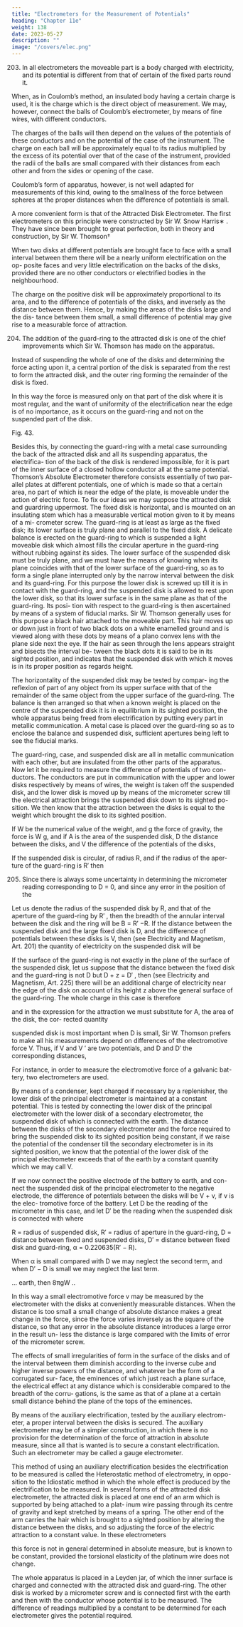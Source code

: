 ```yaml
---
title: "Electrometers for the Measurement of Potentials"
heading: "Chapter 11e"
weight: 138
date: 2023-05-27
description: ""
image: "/covers/elec.png"
---
```



203. In all electrometers the moveable part is a body charged with electricity, and its potential is different from that of certain of the fixed parts round it. 

When, as in Coulomb’s method, an insulated body having a certain charge is used, it is the charge which is the direct object of measurement. We may, however, connect the balls of Coulomb’s electrometer, by means of fine wires, with different conductors. 

The charges of the balls will then depend on the values of the potentials of these conductors and on the potential of the case of the instrument. The charge on each ball will be approximately equal to its radius multiplied by the excess of its potential over that of the case of the instrument, provided the radii of the balls are small compared with their distances from each other and from the sides or opening of the case.


Coulomb’s form of apparatus, however, is not well adapted for measurements of this kind, owing to the smallness of the force between spheres at the proper distances when the difference of potentials is small. 

A more convenient form is that of the Attracted Disk Electrometer. The first electrometers on this principle were constructed by Sir W. Snow Harris∗ . They have since been brought to great perfection, both in theory and construction, by Sir W. Thomson†

When two disks at different potentials are brought face to face with a small interval between them there will be a nearly uniform electrification on the op- posite faces and very little electrification on the backs of the disks, provided there are no other conductors or electrified bodies in the neighbourhood. 

The charge on the positive disk will be approximately proportional to its area, and to the difference of potentials of the disks, and inversely as the distance between them. Hence, by making the areas of the disks large and the dis- tance between them small, a small difference of potential may give rise to a measurable force of attraction.

204. The addition of the guard-ring to the attracted disk is one of the chief improvements which Sir W. Thomson has made on the apparatus.

Instead of suspending the whole of one of the disks and determining the force acting upon it, a central portion of the disk is separated from the rest to form the attracted disk, and the outer ring forming the remainder of the disk is fixed.

In this way the force is measured only on that part of the disk where it is most regular, and the want of uniformity of the electrification near the edge is of no importance, as it occurs on the guard-ring and not on the suspended part of the disk.

Fig. 43.

Besides this, by connecting the guard-ring with a metal case surrounding the back of the attracted disk and all its suspending apparatus, the electrifica- tion of the back of the disk is rendered impossible, for it is part of the inner surface of a closed hollow conductor all at the same potential. Thomson’s Absolute Electrometer therefore consists essentially of two par- allel plates at different potentials, one of which is made so that a certain area, no part of which is near the edge of the plate, is moveable under the action of electric force. To fix our ideas we may suppose the attracted disk and guardring uppermost. The fixed disk is horizontal, and is mounted on an insulating stem which has a measurable vertical motion given to it by means of a mi- crometer screw. The guard-ring is at least as large as the fixed disk; its lower surface is truly plane and parallel to the fixed disk. A delicate balance is erected on the guard-ring to which is suspended a light moveable disk which almost fills the circular aperture in the guard-ring without rubbing against its sides. The lower surface of the suspended disk must be truly plane, and we must have the means of knowing when its plane coincides with that of the lower surface of the guard-ring, so as to form a single plane interrupted only by the narrow interval between the disk and its guard-ring. For this purpose the lower disk is screwed up till it is in contact with the guard-ring, and the suspended disk is allowed to rest upon the lower disk, so that its lower surface is in the same plane as that of the guard-ring. Its posi-
tion with respect to the guard-ring is then ascertained by means of a system of
fiducial marks. Sir W. Thomson generally uses for this purpose a black hair
attached to the moveable part. This hair moves up or down just in front of
two black dots on a white enamelled ground and is viewed along with these
dots by means of a plano convex lens with the plane side next the eye. If
the hair as seen through the lens appears straight and bisects the interval be-
tween the black dots it is said to be in its sighted position, and indicates that
the suspended disk with which it moves is in its proper position as regards
height. 

The horizontality of the suspended disk may be tested by compar- ing the reflexion of part of any object from its upper surface with that of the remainder of the same object from the upper surface of the guard-ring. The balance is then arranged so that when a known weight is placed on the centre of the suspended disk it is in equilibrium in its sighted position, the whole apparatus being freed from electrification by putting every part in metallic communication. A metal case is placed over the guard-ring so as to enclose the balance and suspended disk, sufficient apertures being left to see the fiducial marks.

The guard-ring, case, and suspended disk are all in metallic communication
with each other, but are insulated from the other parts of the apparatus.
Now let it be required to measure the difference of potentials of two con-
ductors. The conductors are put in communication with the upper and lower
disks respectively by means of wires, the weight is taken off the suspended
disk, and the lower disk is moved up by means of the micrometer screw till
the electrical attraction brings the suspended disk down to its sighted po-
sition. We then know that the attraction between the disks is equal to the
weight which brought the disk to its sighted position.

If W be the numerical value of the weight, and g the force of gravity,
the force is W g, and if A is the area of the suspended disk, D the distance
between the disks, and V the difference of the potentials of the disks,

If the suspended disk is circular, of radius R, and if the radius of the aper-
ture of the guard-ring is R′ then

<!-- A = 12 π(R2 + R′2 )∗ , and V = 4D √
gW
R2 + R′2 -->


205. Since there is always some uncertainty in determining the micrometer reading corresponding to D = 0, and since any error in the position of the


Let us denote the radius of the suspended disk by R, and that of the aperture of the guard-ring
by R′ , then the breadth of the annular interval between the disk and the ring will be B = R′ −R.
If the distance between the suspended disk and the large fixed disk is D, and the difference of
potentials between these disks is V, then (see Electricity and Magnetism, Art. 201) the quantity
of electricity on the suspended disk will be
<!-- Q=VR2 + R′2 R′2 − R2 α
−
,
{ 8D
8D D + α }
α=Bloge 2
,
π
where
or α = 0.220635(R′ − R). -->

If the surface of the guard-ring is not exactly in the plane of the surface of the suspended
disk, let us suppose that the distance between the fixed disk and the guard-ring is not D but
D + z = D′ , then (see Electricity and Magnetism, Art. 225) there will be an additional charge
of electricity near the edge of the disk on account of its height z above the general surface of
the guard-ring. The whole charge in this case is therefore

<!-- Q=V
4π(R + R′ )
R2 + R′2 R′2 − R2 α
R + R′ ′
−
+
(D − D) loge
,
{ 8D
8D D + α
D
D′ − D } -->

and in the expression for the attraction we must substitute for A, the area of the disk, the cor-
rected quantity

<!-- A = 12 π
4π(R + R′ )
α
R2 + R′2 − (R′2 − R2 )
+ 8(R + R′ )(D′ − D) loge
,
{
D+α
D′ − D }ABSOLUTE ELECTROMETER.
191 -->

suspended disk is most important when D is small, Sir W. Thomson prefers to
make all his measurements depend on differences of the electromotive force
V. Thus, if V and V ′ are two potentials, and D and D′ the corresponding
distances,

<!-- 8πgW
V − V ′ = (D − D′ )√
.
A -->

For instance, in order to measure the electromotive force of a galvanic bat-
tery, two electrometers are used.

By means of a condenser, kept charged if necessary by a replenisher, the lower disk of the principal electrometer is maintained at a constant potential. This is tested by connecting the lower disk of the principal electrometer with the lower disk of a secondary electrometer, the suspended disk of which is connected with the earth. The distance between the disks of the secondary electrometer and the force required to bring the suspended disk to its sighted position being constant, if we raise the potential of the condenser till the secondary electrometer is in its sighted position, we know that the potential of the lower disk of the principal electrometer exceeds that of the earth by a constant quantity which we may call V.

If we now connect the positive electrode of the battery to earth, and con-
nect the suspended disk of the principal electrometer to the negative electrode,
the difference of potentials between the disks will be V + v, if v is the elec-
tromotive force of the battery. Let D be the reading of the micrometer in this
case, and let D′ be the reading when the suspended disk is connected with
where

R = radius of suspended disk,
R′ = radius of aperture in the guard-ring,
D = distance between fixed and suspended disks,
D′ = distance between fixed disk and guard-ring,
α = 0.220635(R′ − R).

When α is small compared with D we may neglect the second term, and when D′ − D is
small we may neglect the last term.

...
earth, then
8πgW
..

In this way a small electromotive force v may be measured by the electrometer with the disks at conveniently measurable distances. When the distance
is too small a small change of absolute distance makes a great change in the
force, since the force varies inversely as the square of the distance, so that
any error in the absolute distance introduces a large error in the result un-
less the distance is large compared with the limits of error of the micrometer
screw.

The effects of small irregularities of form in the surface of the disks and of
the interval between them diminish according to the inverse cube and higher
inverse powers of the distance, and whatever be the form of a corrugated sur-
face, the eminences of which just reach a plane surface, the electrical effect
at any distance which is considerable compared to the breadth of the corru-
gations, is the same as that of a plane at a certain small distance behind the
plane of the tops of the eminences.

By means of the auxiliary electrification, tested by the auxiliary electrom-
eter, a proper interval between the disks is secured.
The auxiliary electrometer may be of a simpler construction, in which there
is no provision for the determination of the force of attraction in absolute
measure, since all that is wanted is to secure a constant electrification. Such
an electrometer may be called a gauge electrometer.

This method of using an auxiliary electrification besides the electrification
to be measured is called the Heterostatic method of electrometry, in oppo-
sition to the Idiostatic method in which the whole effect is produced by the
electrification to be measured.
In several forms of the attracted disk electrometer, the attracted disk is
placed at one end of an arm which is supported by being attached to a plat-
inum wire passing through its centre of gravity and kept stretched by means
of a spring. The other end of the arm carries the hair which is brought to a
sighted position by altering the distance between the disks, and so adjusting
the force of the electric attraction to a constant value. In these electrometers

<!-- v = (D − D′ )√ -->

this force is not in general determined in absolute measure, but is known to
be constant, provided the torsional elasticity of the platinum wire does not
change.

The whole apparatus is placed in a Leyden jar, of which the inner surface is
charged and connected with the attracted disk and guard-ring. The other disk
is worked by a micrometer screw and is connected first with the earth and
then with the conductor whose potential is to be measured. The difference
of readings multiplied by a constant to be determined for each electrometer
gives the potential required.

